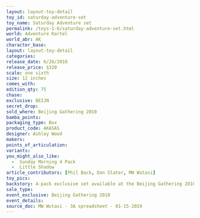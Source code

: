 ```yaml
---
layout: layout-toy-detail 
toy_id: saturday-adventure-set
toy_name: Saturday Adventure set
permalink: /toys-1-6/saturday-adventure-set.html
world: Adventure Kartel
world_abr: AK
character_base: 
layout: layout-toy-detail
categories: 
release_date: 6/26/2010
release_price: $320 
scale: one sixth
size: 12 inches
comes_with: 
edition_qty: 75
chase: 
exclusive: BEIJN
secret_drop: 
sold_where: Beijing Gathering 2010
bamba_points: 
packaging_type: Box
product_code: AKASAS
designer: Ashley Wood
makers: 
points_of_articulation: 
variants: 
you_might_also_like: 
  -  Sunday Morning 4 Pack
  -  Little Shadow
article_contributors: [Phil Back, Don Slater, MW Wutasi]
toy_pics: 
backstory: 4-pack exclusive set available at the Beijing Gathering 2010. Set included Ghost Shadow, Missionary Zomb, Shadow Tommy, Shadow Zombot
sale_type: 
event_exclusive: Beijing Gathering 2010
event_details: 
source_doc: MW Wutasi - 3A spreadsheet - 01-15-2019
---
```

 